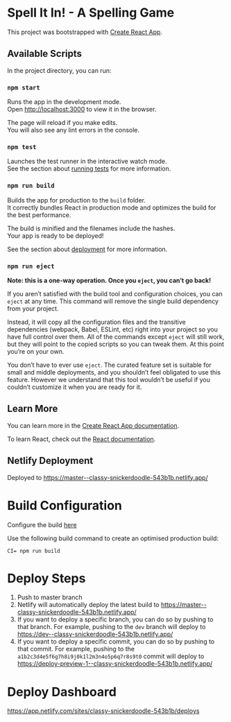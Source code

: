 # Spell It In! - A Spelling Game

This project was bootstrapped with [Create React App](https://github.com/facebook/create-react-app).

## Available Scripts

In the project directory, you can run:

### `npm start`

Runs the app in the development mode.\
Open [http://localhost:3000](http://localhost:3000) to view it in the browser.

The page will reload if you make edits.\
You will also see any lint errors in the console.

### `npm test`

Launches the test runner in the interactive watch mode.\
See the section about [running tests](https://facebook.github.io/create-react-app/docs/running-tests) for more information.

### `npm run build`

Builds the app for production to the `build` folder.\
It correctly bundles React in production mode and optimizes the build for the best performance.

The build is minified and the filenames include the hashes.\
Your app is ready to be deployed!

See the section about [deployment](https://facebook.github.io/create-react-app/docs/deployment) for more information.

### `npm run eject`

**Note: this is a one-way operation. Once you `eject`, you can’t go back!**

If you aren’t satisfied with the build tool and configuration choices, you can `eject` at any time. This command will remove the single build dependency from your project.

Instead, it will copy all the configuration files and the transitive dependencies (webpack, Babel, ESLint, etc) right into your project so you have full control over them. All of the commands except `eject` will still work, but they will point to the copied scripts so you can tweak them. At this point you’re on your own.

You don’t have to ever use `eject`. The curated feature set is suitable for small and middle deployments, and you shouldn’t feel obligated to use this feature. However we understand that this tool wouldn’t be useful if you couldn’t customize it when you are ready for it.

## Learn More

You can learn more in the [Create React App documentation](https://facebook.github.io/create-react-app/docs/getting-started).

To learn React, check out the [React documentation](https://reactjs.org/).


## Netlify Deployment

Deployed to https://master--classy-snickerdoodle-543b1b.netlify.app/

# Build Configuration
Configure the build [here](https://app.netlify.com/sites/classy-snickerdoodle-543b1b/configuration/deploys)

Use the following build command to create an optimised production build: 
```shell
CI= npm run build
```

# Deploy Steps
1. Push to master branch
2. Netlify will automatically deploy the latest build to https://master--classy-snickerdoodle-543b1b.netlify.app/
3. If you want to deploy a specific branch, you can do so by pushing to that branch. For example, pushing to the `dev` branch will deploy to https://dev--classy-snickerdoodle-543b1b.netlify.app/
4. If you want to deploy a specific commit, you can do so by pushing to that commit. For example, pushing to the `a1b2c3d4e5f6g7h8i9j0k1l2m3n4o5p6q7r8s9t0` commit will deploy to https://deploy-preview-1--classy-snickerdoodle-543b1b.netlify.app/

# Deploy Dashboard
https://app.netlify.com/sites/classy-snickerdoodle-543b1b/deploys
